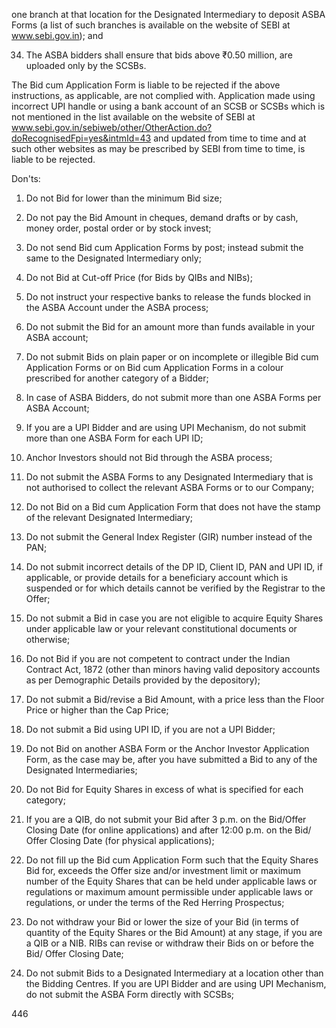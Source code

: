 one branch at that location for the Designated Intermediary to deposit ASBA Forms (a list of such branches is available on the website of SEBI at www.sebi.gov.in); and

34. The ASBA bidders shall ensure that bids above ₹0.50 million, are uploaded only by the SCSBs.

The Bid cum Application Form is liable to be rejected if the above instructions, as applicable, are not complied with. Application made using incorrect UPI handle or using a bank account of an SCSB or SCSBs which is not mentioned in the list available on the website of SEBI at www.sebi.gov.in/sebiweb/other/OtherAction.do?doRecognisedFpi=yes&intmId=43 and updated from time to time and at such other websites as may be prescribed by SEBI from time to time, is liable to be rejected.

Don'ts:

1. Do not Bid for lower than the minimum Bid size;

2. Do not pay the Bid Amount in cheques, demand drafts or by cash, money order, postal order or by stock invest;

3. Do not send Bid cum Application Forms by post; instead submit the same to the Designated Intermediary only;

4. Do not Bid at Cut-off Price (for Bids by QIBs and NIBs);

5. Do not instruct your respective banks to release the funds blocked in the ASBA Account under the ASBA process;

6. Do not submit the Bid for an amount more than funds available in your ASBA account;

7. Do not submit Bids on plain paper or on incomplete or illegible Bid cum Application Forms or on Bid cum Application Forms in a colour prescribed for another category of a Bidder;

8. In case of ASBA Bidders, do not submit more than one ASBA Forms per ASBA Account;

9. If you are a UPI Bidder and are using UPI Mechanism, do not submit more than one ASBA Form for each UPI ID;

10. Anchor Investors should not Bid through the ASBA process;

11. Do not submit the ASBA Forms to any Designated Intermediary that is not authorised to collect the relevant ASBA Forms or to our Company;

12. Do not Bid on a Bid cum Application Form that does not have the stamp of the relevant Designated Intermediary;

13. Do not submit the General Index Register (GIR) number instead of the PAN;

14. Do not submit incorrect details of the DP ID, Client ID, PAN and UPI ID, if applicable, or provide details for a beneficiary account which is suspended or for which details cannot be verified by the Registrar to the Offer;

15. Do not submit a Bid in case you are not eligible to acquire Equity Shares under applicable law or your relevant constitutional documents or otherwise;

16. Do not Bid if you are not competent to contract under the Indian Contract Act, 1872 (other than minors having valid depository accounts as per Demographic Details provided by the depository);

17. Do not submit a Bid/revise a Bid Amount, with a price less than the Floor Price or higher than the Cap Price;

18. Do not submit a Bid using UPI ID, if you are not a UPI Bidder;

19. Do not Bid on another ASBA Form or the Anchor Investor Application Form, as the case may be, after you have submitted a Bid to any of the Designated Intermediaries;

20. Do not Bid for Equity Shares in excess of what is specified for each category;

21. If you are a QIB, do not submit your Bid after 3 p.m. on the Bid/Offer Closing Date (for online applications) and after 12:00 p.m. on the Bid/ Offer Closing Date (for physical applications);

22. Do not fill up the Bid cum Application Form such that the Equity Shares Bid for, exceeds the Offer size and/or investment limit or maximum number of the Equity Shares that can be held under applicable laws or regulations or maximum amount permissible under applicable laws or regulations, or under the terms of the Red Herring Prospectus;

23. Do not withdraw your Bid or lower the size of your Bid (in terms of quantity of the Equity Shares or the Bid Amount) at any stage, if you are a QIB or a NIB. RIBs can revise or withdraw their Bids on or before the Bid/ Offer Closing Date;

24. Do not submit Bids to a Designated Intermediary at a location other than the Bidding Centres. If you are UPI Bidder and are using UPI Mechanism, do not submit the ASBA Form directly with SCSBs;

446
